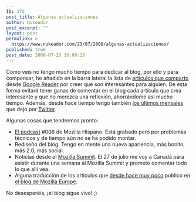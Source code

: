 ```yaml
---
ID: 172
post_title: Algunas actualizaciones
author: Nukeador
post_excerpt: ""
layout: post
permalink: >
  https://www.nukeador.com/23/07/2008/algunas-actualizaciones/
published: true
post_date: 2008-07-23 16:09:13
---
```

Como veis no tengo mucho tiempo para dedicar al blog, por ello y para compensar, he añadido en la barra lateral la lista de <a href="http://www.google.com/reader/shared/user/00658676044546077141/state/com.google/broadcast">artículos que comparto</a> desde <a href="http://www.google.com/reader/">Google Reader</a> por creer que son interesantes para alguien. De esta forma evitaré tener ganas de comentar en el blog cada artículo que crea interesante y que no merezca una reflexión, ahorrándome así mucho tiempo. Además, desde hace tiempo tengo también <a href="http://twitter.com/nukeador">los últimos mensajes</a> que dejo por <a href="http://twitter.com/">Twitter</a>.

Algunas cosas que tendremos pronto:

<ul>
	<li><a href="http://www.mozilla-hispano.org/podcast">El podcast</a> #006 de Mozilla Hispano. Está grabado pero por problemas técnicos y de tiempo aún no se ha podido montar.</li>
	<li>Rediseño del blog. Tengo en mente una nueva apariencia, más bonito, más 2.0, más social.</li>
	<li>Noticias desde el <a href="http://wiki.mozilla.org/Summit2008/">Mozilla Summit</a>. El 27 de julio me voy a Canadá para asistir durante una semana al Mozilla Summit y prometo comentar todo lo que allí vea.</li>
	<li>Alguna traducción de los artículos que <a href="http://blogs.mozilla-europe.org/?post/2008/07/14/Baking-a-Firefox-3-Launch-Party">desde hace muy poco</a> publico en <a href="http://blogs.mozilla-europe.org/">el blog de Mozilla Europe</a>.</li>
</ul>

No desesperéis, ¡el blog sigue vivo! ;)